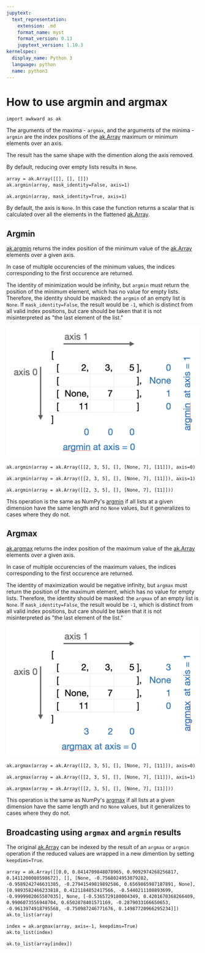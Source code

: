 ```yaml
---
jupytext:
  text_representation:
    extension: .md
    format_name: myst
    format_version: 0.13
    jupytext_version: 1.10.3
kernelspec:
  display_name: Python 3
  language: python
  name: python3
---
```


How to use argmin and argmax
============================

```{code-cell} ipython3
import awkward as ak
```

The arguments of the maxima - `argmax`, and the arguments of the minima - `argmin` are the index positions of the [ak.Array](https://awkward-array.readthedocs.io/en/latest/_auto/ak.Array.html) maximum or minimum elements over an axis.

The result has the same shape with the dimention along the axis removed.

By default, reducing over empty lists results in `None`.

```{code-cell} ipython3
array = ak.Array([[], [], []])
ak.argmin(array, mask_identity=False, axis=1)
```

```{code-cell} ipython3
ak.argmin(array, mask_identity=True, axis=1)
```

By default, the axis is `None`. In this case the function returns a scalar that is calculated over all the elements in the flattened [ak.Array](https://awkward-array.readthedocs.io/en/latest/_auto/ak.Array.html).

Argmin
------

[ak.argmin](https://awkward-array.readthedocs.io/en/latest/_auto/ak.argmin.html) returns the index position of the minimum value of the [ak.Array](https://awkward-array.readthedocs.io/en/latest/_auto/ak.Array.html) elements over a given axis.

In case of multiple occurencies of the minimum values, the indices corresponding to the first occurence are returned.

The identity of minimization would be infinity, but `argmin` must return the position of the minimum element, which has no value for empty lists. Therefore, the identity should be masked: the `argmin` of an empty list is `None`. If `mask_identity=False`, the result would be `-1`, which is distinct from all valid index positions, but care should be taken that it is not misinterpreted as "the last element of the list."

[![Argmin at axis](img/argmin.svg)](img/argmin.svg)

```{code-cell} ipython3
ak.argmin(array = ak.Array([[2, 3, 5], [], [None, 7], [11]]), axis=0)
```

```{code-cell} ipython3
ak.argmin(array = ak.Array([[2, 3, 5], [], [None, 7], [11]]), axis=1)
```

```{code-cell} ipython3
ak.argmin(array = ak.Array([[2, 3, 5], [], [None, 7], [11]]))
```

This operation is the same as NumPy's [argmin](https://docs.scipy.org/doc/numpy/reference/generated/numpy.argmin.html) if all lists at a given dimension have the same length and no `None` values, but it generalizes to cases where they do not.


Argmax
------

[ak.argmax](https://awkward-array.readthedocs.io/en/latest/_auto/ak.argmax.html) returns the index position of the maximum value of the [ak.Array](https://awkward-array.readthedocs.io/en/latest/_auto/ak.Array.html) elements over a given axis.

In case of multiple occurencies of the maximum values, the indices corresponding to the first occurence are returned.

The identity of maximization would be negative infinity, but `argmax` must return the position of the maximum element, which has no value for empty lists. Therefore, the identity should be masked: the `argmax` of an empty list is `None`. If `mask_identity=False`, the result would be `-1`, which is distinct from all valid index positions, but care should be taken that it is not misinterpreted as "the last element of the list."

[![Argmax at axis](img/argmax.svg)](img/argmax.svg)

```{code-cell} ipython3
ak.argmax(array = ak.Array([[2, 3, 5], [], [None, 7], [11]]), axis=0)
```

```{code-cell} ipython3
ak.argmax(array = ak.Array([[2, 3, 5], [], [None, 7], [11]]), axis=1)
```

```{code-cell} ipython3
ak.argmax(array = ak.Array([[2, 3, 5], [], [None, 7], [11]]))
```

This operation is the same as NumPy's [argmax](https://docs.scipy.org/doc/numpy/reference/generated/numpy.argmax.html) if all lists at a given dimension have the same length and no `None` values, but it generalizes to cases where they do not.

Broadcasting using `argmax` and `argmin` results
------------------------------------------------

The original [ak.Array](https://awkward-array.readthedocs.io/en/latest/_auto/ak.Array.html) can be indexed by the result of an `argmax` or `argmin` operation if the reduced values are wrapped in a new dimention by setting `keepdims=True`.

```{code-cell} ipython3
array = ak.Array([[0.0, 0.8414709848078965, 0.9092974268256817, 0.1411200080598672], [], [None, -0.7568024953079282, -0.9589242746631385, -0.27941549819892586, 0.6569865987187891, None], [0.9893582466233818, 0.4121184852417566, -0.5440211108893699, -0.9999902065507035], None, [-0.5365729180004349, 0.4201670368266409, 0.9906073556948704, 0.6502878401571169, -0.2879033166650653, -0.9613974918795568, -0.750987246771676, 0.14987720966295234]])
ak.to_list(array)
```

```{code-cell} ipython3
index = ak.argmax(array, axis=-1, keepdims=True)
ak.to_list(index)
```

```{code-cell} ipython3
ak.to_list(array[index])
```
